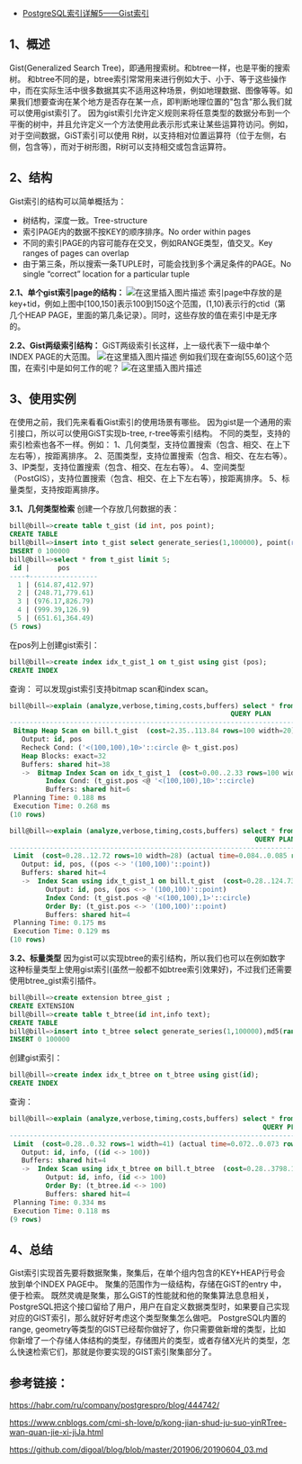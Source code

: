 - [PostgreSQL索引详解5——Gist索引](https://blog.csdn.net/weixin_39540651/article/details/105998418)

## 1、概述

Gist(Generalized Search Tree)，即通用搜索树。和btree一样，也是平衡的搜索树。
 和btree不同的是，btree索引常常用来进行例如大于、小于、等于这些操作中，而在实际生活中很多数据其实不适用这种场景，例如地理数据、图像等等。如果我们想要查询在某个地方是否存在某一点，即判断地理位置的"包含"那么我们就可以使用gist索引了。
  因为gist索引允许定义规则来将任意类型的数据分布到一个平衡的树中，并且允许定义一个方法使用此表示形式来让某些运算符访问。例如，对于空间数据，GiST索引可以使用 R树，以支持相对位置运算符（位于左侧，右侧，包含等），而对于树形图，R树可以支持相交或包含运算符。

## 2、结构

Gist索引的结构可以简单概括为：

- 树结构，深度一致。Tree-structure
- 索引PAGE内的数据不按KEY的顺序排序。No order within pages
- 不同的索引PAGE的内容可能存在交叉，例如RANGE类型，值交叉。Key ranges of pages can overlap
- 由于第三条，所以搜索一条TUPLE时，可能会找到多个满足条件的PAGE。No single “correct” location for
   a particular tuple

**2.1、单个gist索引page的结构：**
 ![在这里插入图片描述](https://img-blog.csdnimg.cn/20200508152819251.png?x-oss-process=image/watermark,type_ZmFuZ3poZW5naGVpdGk,shadow_10,text_aHR0cHM6Ly9ibG9nLmNzZG4ubmV0L3dlaXhpbl8zOTU0MDY1MQ==,size_16,color_FFFFFF,t_70)
 索引page中存放的是key+tid，例如上图中[100,150]表示100到150这个范围，(1,10)表示行的ctid（第几个HEAP PAGE，里面的第几条记录）。同时，这些存放的值在索引中是无序的。

**2.2、Gist两级索引结构：**
 GiST两级索引长这样，上一级代表下一级中单个INDEX PAGE的大范围。
 ![在这里插入图片描述](https://img-blog.csdnimg.cn/20200508152837842.png?x-oss-process=image/watermark,type_ZmFuZ3poZW5naGVpdGk,shadow_10,text_aHR0cHM6Ly9ibG9nLmNzZG4ubmV0L3dlaXhpbl8zOTU0MDY1MQ==,size_16,color_FFFFFF,t_70)
 例如我们现在查询[55,60]这个范围，在索引中是如何工作的呢？
 ![在这里插入图片描述](https://img-blog.csdnimg.cn/20200508152855150.png?x-oss-process=image/watermark,type_ZmFuZ3poZW5naGVpdGk,shadow_10,text_aHR0cHM6Ly9ibG9nLmNzZG4ubmV0L3dlaXhpbl8zOTU0MDY1MQ==,size_16,color_FFFFFF,t_70)

## 3、使用实例

在使用之前，我们先来看看Gist索引的使用场景有哪些。
 因为gist是一个通用的索引接口，所以可以使用GiST实现b-tree, r-tree等索引结构。
 不同的类型，支持的索引检索也各不一样。例如：
 1、几何类型，支持位置搜索（包含、相交、在上下左右等），按距离排序。
 2、范围类型，支持位置搜索（包含、相交、在左右等）。
 3、IP类型，支持位置搜索（包含、相交、在左右等）。
 4、空间类型（PostGIS），支持位置搜索（包含、相交、在上下左右等），按距离排序。
 5、标量类型，支持按距离排序。

**3.1、几何类型检索**
 创建一个存放几何数据的表：

```sql
bill@bill=>create table t_gist (id int, pos point);    
CREATE TABLE
bill@bill=>insert into t_gist select generate_series(1,100000), point(round((random()*1000)::numeric, 2), round((random()*1000)::numeric, 2));    
INSERT 0 100000
bill@bill=>select * from t_gist limit 5;
 id |       pos       
----+-----------------
  1 | (614.87,412.97)
  2 | (248.71,779.61)
  3 | (976.17,826.79)
  4 | (999.39,126.9)
  5 | (651.61,364.49)
(5 rows)
```

在pos列上创建gist索引：

```sql
bill@bill=>create index idx_t_gist_1 on t_gist using gist (pos);  
CREATE INDEX
```

查询：
 可以发现gist索引支持bitmap scan和index scan。

```sql
bill@bill=>explain (analyze,verbose,timing,costs,buffers) select * from t_gist where circle '((100,100) 10)'  @> pos;    
                                                       QUERY PLAN                                                       
------------------------------------------------------------------------------------------------------------------------
 Bitmap Heap Scan on bill.t_gist  (cost=2.35..113.84 rows=100 width=20) (actual time=0.107..0.157 rows=35 loops=1)
   Output: id, pos
   Recheck Cond: ('<(100,100),10>'::circle @> t_gist.pos)
   Heap Blocks: exact=32
   Buffers: shared hit=38
   ->  Bitmap Index Scan on idx_t_gist_1  (cost=0.00..2.33 rows=100 width=0) (actual time=0.093..0.093 rows=35 loops=1)
         Index Cond: (t_gist.pos <@ '<(100,100),10>'::circle)
         Buffers: shared hit=6
 Planning Time: 0.188 ms
 Execution Time: 0.268 ms
(10 rows)

bill@bill=>explain (analyze,verbose,timing,costs,buffers) select * from t_gist where circle '((100,100) 1)' @> pos order by pos <-> '(100,100)' limit 10; 
                                                             QUERY PLAN                                                              
-------------------------------------------------------------------------------------------------------------------------------------
 Limit  (cost=0.28..12.72 rows=10 width=28) (actual time=0.084..0.085 rows=1 loops=1)
   Output: id, pos, ((pos <-> '(100,100)'::point))
   Buffers: shared hit=4
   ->  Index Scan using idx_t_gist_1 on bill.t_gist  (cost=0.28..124.73 rows=100 width=28) (actual time=0.082..0.083 rows=1 loops=1)
         Output: id, pos, (pos <-> '(100,100)'::point)
         Index Cond: (t_gist.pos <@ '<(100,100),1>'::circle)
         Order By: (t_gist.pos <-> '(100,100)'::point)
         Buffers: shared hit=4
 Planning Time: 0.175 ms
 Execution Time: 0.129 ms
(10 rows)
```

**3.2、标量类型**
 因为gist可以实现btree的索引结构，所以我们也可以在例如数字这种标量类型上使用gist索引(虽然一般都不如btree索引效果好)，不过我们还需要使用btree_gist索引插件。

```sql
bill@bill=>create extension btree_gist ;
CREATE EXTENSION
bill@bill=>create table t_btree(id int,info text);
CREATE TABLE
bill@bill=>insert into t_btree select generate_series(1,100000),md5(random()::text);
INSERT 0 100000
```

创建gist索引：

```sql
bill@bill=>create index idx_t_btree on t_btree using gist(id);
CREATE INDEX
```

查询：

```sql
bill@bill=>explain (analyze,verbose,timing,costs,buffers) select * from t_btree order by id <-> 100 limit 1;
                                                               QUERY PLAN                                                                
-----------------------------------------------------------------------------------------------------------------------------------------
 Limit  (cost=0.28..0.32 rows=1 width=41) (actual time=0.072..0.073 rows=1 loops=1)
   Output: id, info, ((id <-> 100))
   Buffers: shared hit=4
   ->  Index Scan using idx_t_btree on bill.t_btree  (cost=0.28..3798.18 rows=100000 width=41) (actual time=0.071..0.071 rows=1 loops=1)
         Output: id, info, (id <-> 100)
         Order By: (t_btree.id <-> 100)
         Buffers: shared hit=4
 Planning Time: 0.334 ms
 Execution Time: 0.118 ms
(9 rows)
```

## **4、总结**

Gist索引实现首先要将数据聚集，聚集后，在单个组内包含的KEY+HEAP行号会放到单个INDEX PAGE中。
 聚集的范围作为一级结构，存储在GiST的entry 中，便于检索。
 既然灵魂是聚集，那么GiST的性能就和他的聚集算法息息相关，PostgreSQL把这个接口留给了用户，用户在自定义数据类型时，如果要自己实现对应的GIST索引，那么就好好考虑这个类型聚集怎么做吧。
 PostgreSQL内置的range, geometry等类型的GIST已经帮你做好了，你只需要做新增的类型，比如你新增了一个存储人体结构的类型，存储图片的类型，或者存储X光片的类型，怎么快速检索它们，那就是你要实现的GIST索引聚集部分了。

## 参考链接：

https://habr.com/ru/company/postgrespro/blog/444742/

https://www.cnblogs.com/cmi-sh-love/p/kong-jian-shud-ju-suo-yinRTree-wan-quan-jie-xi-jiJa.html

https://github.com/digoal/blog/blob/master/201906/20190604_03.md

